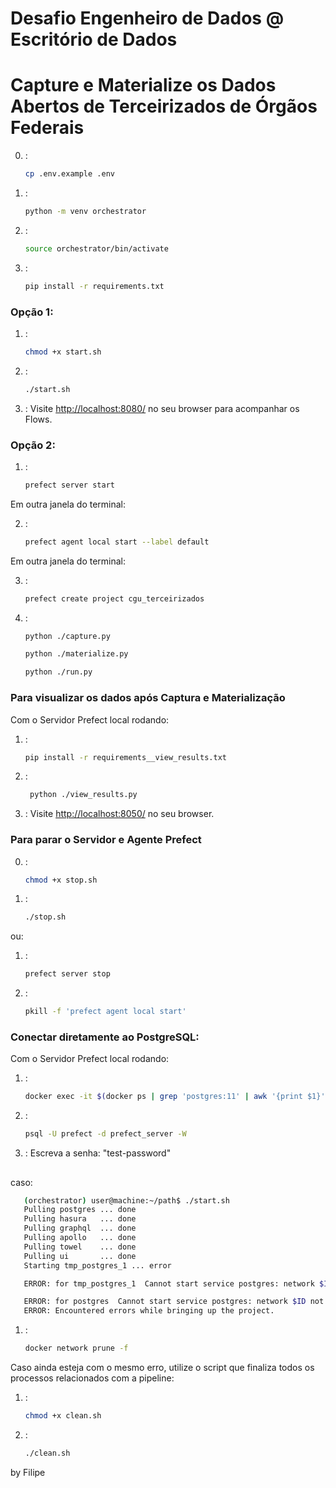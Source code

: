 # Desafio Engenheiro de Dados @ Escritório de Dados
# Capture e Materialize os Dados Abertos de Terceirizados de Órgãos Federais

0. :
   ```sh
   cp .env.example .env
   ```
1. :
   ```sh
   python -m venv orchestrator
   ```
2. :
   ```sh
   source orchestrator/bin/activate
   ```
3. :
   ```sh
   pip install -r requirements.txt
   ```

### Opção 1:
1. :
   ```sh
   chmod +x start.sh
   ```
2. :
   ```sh
   ./start.sh
   ```
<!-- ![prefect_server_and_agents_ready](images/prefect_server_and_agents_ready.png) -->

3. :
   Visite [http://localhost:8080/](http://localhost:8080/) no seu browser para acompanhar os Flows.

### Opção 2:
1. :
   ```sh
   prefect server start
   ```
Em outra janela do terminal:

2. : 
   ```sh
   prefect agent local start --label default
   ```
Em outra janela do terminal:

3. :
   ```sh
   prefect create project cgu_terceirizados
   ```
4. :
   ```sh
   python ./capture.py
   ```
   ```sh
   python ./materialize.py
   ```
   ```sh
   python ./run.py
   ```
<!-- ![capture_flow_log_in_prefect_server](images/capture_flow_log_in_prefect_server.png)
![materialize_flow_log_in_vscode_terminal](images/materialize_flow_log_in_vscode_terminal.png) -->

### Para visualizar os dados após Captura e Materialização

Com o Servidor Prefect local rodando:

1. :
   ```sh
   pip install -r requirements__view_results.txt
   ```
2. :
   ```sh
    python ./view_results.py
   ```
3. :
   Visite [http://localhost:8050/](http://localhost:8050/) no seu browser.
<!-- ![dash_visualization_staging_transformed](images/dash_visualization_staging_transformed.png) -->

### Para parar o Servidor e Agente Prefect

0. :
   ```sh
   chmod +x stop.sh
   ```
1. :
   ```sh
   ./stop.sh
   ```
ou:

1. :
   ```sh
   prefect server stop
   ```
2. : 
   ```sh
   pkill -f 'prefect agent local start'
   ```

### Conectar diretamente ao PostgreSQL:

Com o Servidor Prefect local rodando:

1. : 
   ```sh
   docker exec -it $(docker ps | grep 'postgres:11' | awk '{print $1}') bash
   ```
2. :
   ```sh
   psql -U prefect -d prefect_server -W
   ```
3. :
Escreva a senha: "test-password"

## 
caso:
```sh
   (orchestrator) user@machine:~/path$ ./start.sh
   Pulling postgres ... done
   Pulling hasura   ... done
   Pulling graphql  ... done
   Pulling apollo   ... done
   Pulling towel    ... done
   Pulling ui       ... done
   Starting tmp_postgres_1 ... error

   ERROR: for tmp_postgres_1  Cannot start service postgres: network $ID not found

   ERROR: for postgres  Cannot start service postgres: network $ID not found
   ERROR: Encountered errors while bringing up the project.
   ```
1. :
   ```sh
   docker network prune -f
   ```

Caso ainda esteja com o mesmo erro, utilize o script que finaliza todos os processos relacionados com a pipeline:
1. :
   ```sh
   chmod +x clean.sh
   ```
2. :
   ```sh
   ./clean.sh
   ```

by Filipe